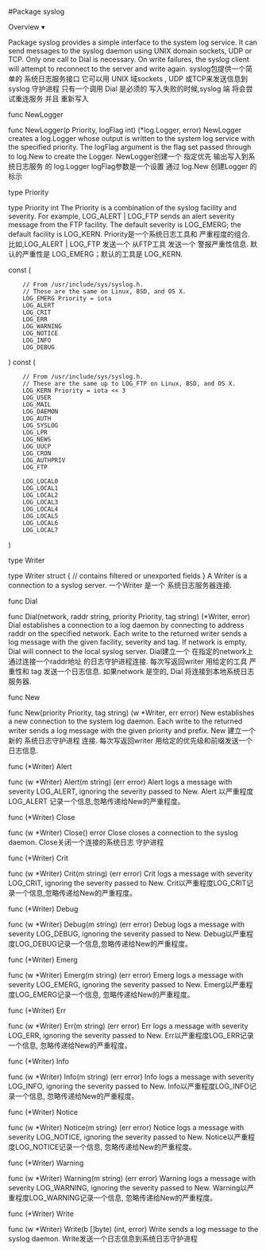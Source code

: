 #Package syslog

Overview ▾

Package syslog provides a simple interface to the system log service. 
It can send messages to the syslog daemon using UNIX domain sockets, UDP or TCP.
Only one call to Dial is necessary. 
On write failures, the syslog client will attempt to reconnect to the server and write again.
syslog包提供一个简单的 系统日志服务接口
它可以用 UNIX 域sockets , UDP 或TCP来发送信息到syslog 守护进程
只有一个调用 Dial 是必须的
写入失败的时候,syslog 端 将会尝试重连服务 并且 重新写入


func NewLogger

func NewLogger(p Priority, logFlag int) (*log.Logger, error)
NewLogger creates a log.Logger whose output is written to the system log service with the specified priority. 
The logFlag argument is the flag set passed through to log.New to create the Logger.
NewLogger创建一个 指定优先 输出写入到系统日志服务 的  log.Logger
logFlag参数是一个设置 通过 log.New 创建Logger 的标示



type Priority

type Priority int
The Priority is a combination of the syslog facility and severity. 
For example, LOG_ALERT | LOG_FTP sends an alert severity message from the FTP facility. 
The default severity is LOG_EMERG; the default facility is LOG_KERN.
Priority是一个系统日志工具和 严重程度的组合.
比如,LOG_ALERT | LOG_FTP 发送一个 从FTP工具 发送一个 警报严重性信息.
默认的严重性是 LOG_EMERG；默认的工具是 LOG_KERN.


const (

        // From /usr/include/sys/syslog.h.
        // These are the same on Linux, BSD, and OS X.
        LOG_EMERG Priority = iota
        LOG_ALERT
        LOG_CRIT
        LOG_ERR
        LOG_WARNING
        LOG_NOTICE
        LOG_INFO
        LOG_DEBUG
)
const (

        // From /usr/include/sys/syslog.h.
        // These are the same up to LOG_FTP on Linux, BSD, and OS X.
        LOG_KERN Priority = iota << 3
        LOG_USER
        LOG_MAIL
        LOG_DAEMON
        LOG_AUTH
        LOG_SYSLOG
        LOG_LPR
        LOG_NEWS
        LOG_UUCP
        LOG_CRON
        LOG_AUTHPRIV
        LOG_FTP

        LOG_LOCAL0
        LOG_LOCAL1
        LOG_LOCAL2
        LOG_LOCAL3
        LOG_LOCAL4
        LOG_LOCAL5
        LOG_LOCAL6
        LOG_LOCAL7
)



type Writer

type Writer struct {
        // contains filtered or unexported fields
}
A Writer is a connection to a syslog server.
一个Writer 是一个 系统日志服务器连接.


func Dial

func Dial(network, raddr string, priority Priority, tag string) (*Writer, error)
Dial establishes a connection to a log daemon by connecting to address raddr on the specified network. 
Each write to the returned writer sends a log message with the given facility, severity and tag.
If network is empty, Dial will connect to the local syslog server.
Dial建立一个  在指定的network上通过连接一个raddr地址 的日志守护进程连接.
每次写返回writer  用给定的工具 严重性和 tag 发送一个日志信息.
如果network 是空的, Dial 将连接到本地系统日志服务器.


func New

func New(priority Priority, tag string) (w *Writer, err error)
New establishes a new connection to the system log daemon. 
Each write to the returned writer sends a log message with the given priority and prefix.
New 建立一个 新的 系统日志守护进程 连接.
每次写返回writer  用给定的优先级和前缀发送一个日志信息.


func (*Writer) Alert

func (w *Writer) Alert(m string) (err error)
Alert logs a message with severity LOG_ALERT, ignoring the severity passed to New.
Alert 以严重程度LOG_ALERT 记录一个信息,忽略传递给New的严重程度。


func (*Writer) Close

func (w *Writer) Close() error
Close closes a connection to the syslog daemon.
Close关闭一个连接的系统日志 守护进程


func (*Writer) Crit

func (w *Writer) Crit(m string) (err error)
Crit logs a message with severity LOG_CRIT, ignoring the severity passed to New.
Crit以严重程度LOG_CRIT记录一个信息,忽略传递给New的严重程度。


func (*Writer) Debug

func (w *Writer) Debug(m string) (err error)
Debug logs a message with severity LOG_DEBUG, ignoring the severity passed to New.
Debug以严重程度LOG_DEBUG记录一个信息,忽略传递给New的严重程度。


func (*Writer) Emerg

func (w *Writer) Emerg(m string) (err error)
Emerg logs a message with severity LOG_EMERG, ignoring the severity passed to New.
Emerg以严重程度LOG_EMERG记录一个信息, 忽略传递给New的严重程度。


func (*Writer) Err

func (w *Writer) Err(m string) (err error)
Err logs a message with severity LOG_ERR, ignoring the severity passed to New.
Err以严重程度LOG_ERR记录一个信息, 忽略传递给New的严重程度。


func (*Writer) Info

func (w *Writer) Info(m string) (err error)
Info logs a message with severity LOG_INFO, ignoring the severity passed to New.
Info以严重程度LOG_INFO记录一个信息, 忽略传递给New的严重程度。


func (*Writer) Notice

func (w *Writer) Notice(m string) (err error)
Notice logs a message with severity LOG_NOTICE, ignoring the severity passed to New.
Notice以严重程度LOG_NOTICE记录一个信息, 忽略传递给New的严重程度。



func (*Writer) Warning

func (w *Writer) Warning(m string) (err error)
Warning logs a message with severity LOG_WARNING, ignoring the severity passed to New.
Warning以严重程度LOG_WARNING记录一个信息, 忽略传递给New的严重程度。



func (*Writer) Write

func (w *Writer) Write(b []byte) (int, error)
Write sends a log message to the syslog daemon.
Write发送一个日志信息到系统日志守护进程